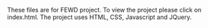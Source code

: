 These files are for  FEWD project. To view the project please click on index.html. The project uses HTML, CSS, Javascript and JQuery.
